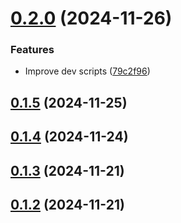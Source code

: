 # [0.2.0](https://github.com/FAZuH/python-faz-bot-core/compare/v0.1.5...v0.2.0) (2024-11-26)


### Features

* Improve dev scripts ([79c2f96](https://github.com/FAZuH/python-faz-bot-core/commit/79c2f9645c187c069125f2dc1dc48485a9d90019))



## [0.1.5](https://github.com/FAZuH/python-faz-bot-core/compare/v0.1.4...v0.1.5) (2024-11-25)



## [0.1.4](https://github.com/FAZuH/python-faz-bot-core/compare/v0.1.3...v0.1.4) (2024-11-24)



## [0.1.3](https://github.com/FAZuH/python-faz-bot-core/compare/v0.1.2...v0.1.3) (2024-11-21)



## [0.1.2](https://github.com/FAZuH/python-faz-bot-core/compare/v0.1.1...v0.1.2) (2024-11-21)



